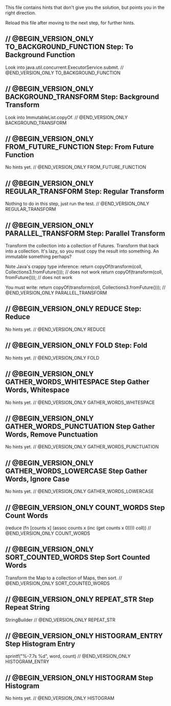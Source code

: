 This file contains hints that don't give you the solution, but points you in the right direction.

Reload this file after moving to the next step, for further hints.

// @BEGIN_VERSION_ONLY TO_BACKGROUND_FUNCTION
Step: To Background Function
----------------------------
Look into java.util.concurrent.ExecutorService.submit.
// @END_VERSION_ONLY TO_BACKGROUND_FUNCTION

// @BEGIN_VERSION_ONLY BACKGROUND_TRANSFORM
Step: Background Transform
--------------------------
Look into ImmutableList.copyOf.
// @END_VERSION_ONLY BACKGROUND_TRANSFORM

// @BEGIN_VERSION_ONLY FROM_FUTURE_FUNCTION
Step: From Future Function
--------------------------
No hints yet.
// @END_VERSION_ONLY FROM_FUTURE_FUNCTION

// @BEGIN_VERSION_ONLY REGULAR_TRANSFORM
Step: Regular Transform
-----------------------
Nothing to do in this step, just run the test.
// @END_VERSION_ONLY REGULAR_TRANSFORM

// @BEGIN_VERSION_ONLY PARALLEL_TRANSFORM
Step: Parallel Transform
------------------------
Transform the collection into a collection of Futures. Transform that back into a collection. It's lazy, so you must copy the result into something. An immutable something perhaps?

Note Java's crappy type inference:
	return copyOf(transform(coll, Collections3.fromFuture())); // does not work
	return copyOf(transform(coll, fromFuture())); // does not work

You must write:
	return copyOf(transform(coll, Collections3.<A>fromFuture()));
// @END_VERSION_ONLY PARALLEL_TRANSFORM

// @BEGIN_VERSION_ONLY REDUCE
Step: Reduce
------------
No hints yet.
// @END_VERSION_ONLY REDUCE

// @BEGIN_VERSION_ONLY FOLD
Step: Fold
----------
No hints yet.
// @END_VERSION_ONLY FOLD
	
// @BEGIN_VERSION_ONLY GATHER_WORDS_WHITESPACE
Step Gather Words, Whitespace
-----------------------------
No hints yet.
// @END_VERSION_ONLY GATHER_WORDS_WHITESPACE

// @BEGIN_VERSION_ONLY GATHER_WORDS_PUNCTUATION
Step Gather Words, Remove Punctuation
-------------------------------------
No hints yet.
// @END_VERSION_ONLY GATHER_WORDS_PUNCTUATION

// @BEGIN_VERSION_ONLY GATHER_WORDS_LOWERCASE
Step Gather Words, Ignore Case
------------------------------
No hints yet.
// @END_VERSION_ONLY GATHER_WORDS_LOWERCASE

// @BEGIN_VERSION_ONLY COUNT_WORDS
Step Count Words
----------------
(reduce (fn [counts x]
          (assoc counts x (inc (get counts x 0))))
        coll))
// @END_VERSION_ONLY COUNT_WORDS

// @BEGIN_VERSION_ONLY SORT_COUNTED_WORDS
Step Sort Counted Words
-----------------------
Transform the Map to a collection of Maps, then sort.
// @END_VERSION_ONLY SORT_COUNTED_WORDS

// @BEGIN_VERSION_ONLY REPEAT_STR
Step Repeat String
------------------
StringBuilder
// @END_VERSION_ONLY REPEAT_STR

// @BEGIN_VERSION_ONLY HISTOGRAM_ENTRY
Step Histogram Entry
--------------------
sprintf("%-7.7s %d", word, count)
// @END_VERSION_ONLY HISTOGRAM_ENTRY

// @BEGIN_VERSION_ONLY HISTOGRAM
Step Histogram
--------------
No hints yet.
// @END_VERSION_ONLY HISTOGRAM
